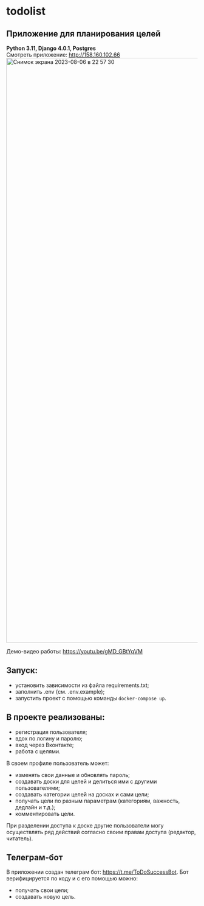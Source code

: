 # todolist
## Приложение для планирования целей
**Python 3.11, Django 4.0.1, Postgres**  
Смотреть приложение: http://158.160.102.66
[<img width="1538" alt="Снимок экрана 2023-08-06 в 22 57 30" src="https://github.com/tanyayogini/todolist/assets/109861482/0b8d595c-abf2-417b-87ae-668e7861c258">](https://youtu.be/gMD_GBtYqVM)

Демо-видео работы: https://youtu.be/gMD_GBtYqVM

## Запуск:
* установить зависимости из файла requirements.txt;
* заполнить .env (см. .env.example);
* запустить проект с помощью команды `docker-compose up`.
  
## В проекте реализованы:
 * регистрация пользователя;
 * вдох по логину и паролю;
 * вход через Вконтакте;
 * работа с целями.

В своем профиле пользователь может:
 * изменять свои данные и обновлять пароль;
 * создавать доски для целей и делиться ими с другими пользователями;
 * создавать категории целей на досках и сами цели;
 * получать цели по разным параметрам (категориям, важность, дедлайн и т.д.);
 * комментировать цели.
   
При разделении доступа к доске другие пользователи могу осуществлять ряд действий согласно своим правам доступа (редактор, читатель).

## Телеграм-бот
В приложении создан телеграм бот:
https://t.me/ToDoSuccessBot. 
Бот верифицируется по коду и с его помощью можно:
* получать свои цели;
* создавать новую цель.
